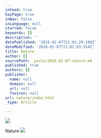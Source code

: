 ```yaml
---
inFeed: true
hasPage: true
inNav: false
inLanguage: null
starred: false
keywords: []
description: ''
datePublished: '2016-02-07T21:01:29.190Z'
dateModified: '2016-02-07T21:01:03.554Z'
title: Nature
author: []
sourcePath: _posts/2016-02-07-nature.md
published: true
authors: []
publisher:
  name: null
  domain: null
  url: null
  favicon: null
url: nature/index.html
_type: Article

---
```

![](https://the-grid-user-content.s3-us-west-2.amazonaws.com/4a8f27b8-5329-47b1-b870-1abb1361058d.JPG)

Nature
![](https://the-grid-user-content.s3-us-west-2.amazonaws.com/aa024ff9-595e-49cc-b726-4ca7588c4da4.JPG)